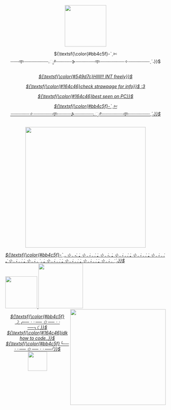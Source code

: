 <p align= "center"> <img  height=130 src= "https://64.media.tumblr.com/eede73510c776b12712626ab3f9ef0fd/a14d88b055b5c762-85/s2048x3072/53d470d240cf3c2f6ca5dd4b95d0374296353008.pnj">
<p align= "center">
${\textsf{\color{#bb4c5f}-ˋˏ✄┈┈┈𖥸┈┈┈┈┈┈┈┈┈.ೃ࿔┈┈┈┈┈┈⊱┈┈┈┈┈┈┈𖥸┈┈┈┈┈┈┈┈┈✧┈┈┈┈┈┈┈┈ˎˊ˗}}$

<p align= "center">
	 <u> <i> ${\textsf{\color{#549d7c}HIIII!! INT freely}}$
		 
<p align="center"> 
	${\textsf{\color{#164c46}check strawpage for info}}$ 
 <a href="https://duckseatbread.straw.page"> :3
<p align="center"> 
	${\textsf{\color{#164c46}best seen on PC}}$ 
	 
<p align= "center">
${\textsf{\color{#bb4c5f}-ˋˏ✄┈┈┈┈┈┈┈✧┈┈┈┈┈┈┈𖥸┈┈┈┈┈⊱┈┈┈┈┈┈┈.ೃ࿔┈┈┈┈┈┈┈┈𖥸┈┈┈┈┈┈┈┈ˎˊ˗}}$
	<br>
	<br>
<img height=378 src= "https://64.media.tumblr.com/10f3166705c73d42ad153a927ace1838/7376bb3d7a8fb83b-2c/s1280x1920/fa5d9541b81ce10fd42114e4c3c3110bf1d774cf.pnj">

 <p align= "left">
	 ${\textsf{\color{#bb4c5f}-ˋˏ. ⊹ . ݁˖. ݁₊ ⊹ . ݁˖ . ݁. ݁₊ ⊹ . ݁˖. ݁₊ ⊹ . ݁˖ . ݁. ݁₊ ⊹ . ݁˖ . ݁. ݁₊ ⊹ . ݁˖ . ݁. ݁₊ ⊹ . ݁˖ . ݁. ݁₊ ⊹ . ݁˖ . ݁ˏ. ݁₊ ⊹ . ݁˖ . ݁. ݁₊ ⊹ . ݁˖ . ݁. ݁₊ ⊹ . ݁˖ . ݁. ݁₊ ⊹ . ݁˖ . ݁ˎˊ˗}}$
<br> <img height=100 src= "https://64.media.tumblr.com/e980747ceb4a6685e51414e817f55645/d1b13d10a3b57c68-12/s400x600/e3d43d9e77997ded36dcc3c4ca368d50888a8b90.gifv"> 
	 <img height=140 src="https://media.discordapp.net/attachments/1063714202251964506/1364810335193792554/image_2025-04-23_204703901-removebg-preview.png?ex=680b062c&is=6809b4ac&hm=87fb106c27d5e5c3cf325d558d1577333c9a87a365bbe1500afd065fb2ef478f&=&format=webp&quality=lossless&width=839&height=652"> 
	 <img align="right" height=300 src="https://media.discordapp.net/attachments/1063714202251964506/1364814599102398594/image_2025-04-23_210501136-removebg-preview.png?ex=680b0a25&is=6809b8a5&hm=47ee2e5f4e00330bc7b3a9bf37517c96f41b69f7ed4999da1b8a0c612fa94dad&=&format=webp&quality=lossless&width=619&height=1307">
	
<p align="center">
	${\textsf{\color{#bb4c5f}☽¸╭── ⋅ ⋅ ── ✩ ── ⋅ ⋅ ──╮☾}}$ 
	<br> ${\textsf{\color{#164c46}idk how to code..}}$ 
	<br> ${\textsf{\color{#bb4c5f}╰── ⋅ ⋅ ── ✩ ── ⋅ ⋅ ──╯}}$ 
 <br><img height=60 src="https://pbs.twimg.com/media/Gon7Fw5WcAAlczp?format=jpg&name=medium">
	<br> 

